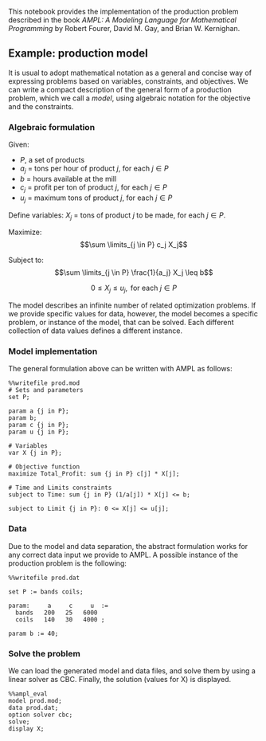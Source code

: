 This notebook provides the implementation of the production problem described in the book *AMPL: A Modeling Language for Mathematical Programming*
by Robert Fourer, David M. Gay, and Brian W. Kernighan.

## Example: production model

It is usual to adopt mathematical notation as a general and concise way of expressing problems based on variables, constraints, and objectives. We can write a compact description of the general form of a production problem, which we call a *model*, using algebraic notation for the objective and the constraints.

### Algebraic formulation

Given:

* $P$, a set of products
* $a_j$ = tons per hour of product $j$, for each $j \in P$
* $b$ = hours available at the mill
* $c_j$ = profit per ton of product $j$, for each $j \in P$
* $u_j$ = maximum tons of product $j$, for each $j \in P$

Define variables:   $X_j$ = tons of product $j$ to be made, for each $j \in P$.

Maximize:
$$\sum \limits_{j \in P} c_j X_j$$

Subject to:
$$\sum \limits_{j \in P} \frac{1}{a_j} X_j \leq b$$

$$0 \leq X_j \leq u_j, \text{ for each }j \in P$$

The model describes an infinite number of related optimization problems. If we provide specific values for data, however, the model becomes a specific problem, or instance of the model, that can be solved. Each different collection of data values defines a different instance.


### Model implementation

The general formulation above can be written with AMPL as follows:


```cell
%%writefile prod.mod
# Sets and parameters
set P;

param a {j in P};
param b;
param c {j in P};
param u {j in P};

# Variables
var X {j in P};

# Objective function
maximize Total_Profit: sum {j in P} c[j] * X[j];

# Time and Limits constraints
subject to Time: sum {j in P} (1/a[j]) * X[j] <= b;

subject to Limit {j in P}: 0 <= X[j] <= u[j];
```

### Data

Due to the model and data separation, the abstract formulation works for any correct data input we provide to AMPL. A possible instance of the production problem is the following:


```cell
%%writefile prod.dat

set P := bands coils;

param:     a     c     u  :=
  bands   200   25   6000
  coils   140   30   4000 ;

param b := 40;
```


### Solve the problem

We can load the generated model and data files, and solve them by using a linear solver as CBC. Finally, the solution (values for X) is displayed.


```cell
%%ampl_eval
model prod.mod;
data prod.dat;
option solver cbc;
solve;
display X;
```


